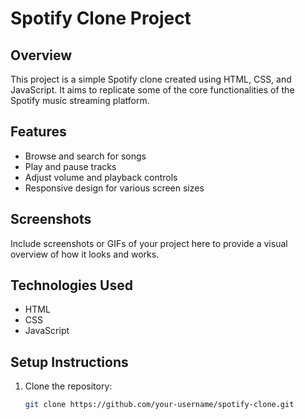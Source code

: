 # Spotify Clone Project

## Overview
This project is a simple Spotify clone created using HTML, CSS, and JavaScript. It aims to replicate some of the core functionalities of the Spotify music streaming platform.

## Features
- Browse and search for songs
- Play and pause tracks
- Adjust volume and playback controls
- Responsive design for various screen sizes

## Screenshots
Include screenshots or GIFs of your project here to provide a visual overview of how it looks and works.

## Technologies Used
- HTML
- CSS
- JavaScript

## Setup Instructions
1. Clone the repository:
   ```bash
   git clone https://github.com/your-username/spotify-clone.git
